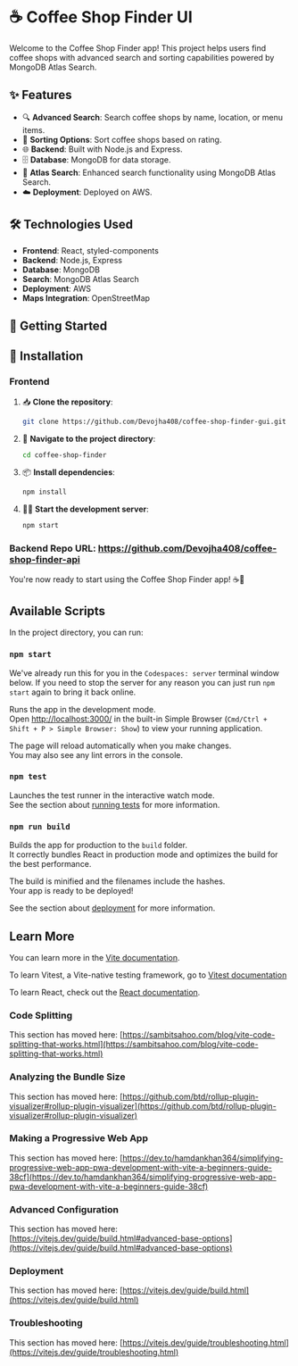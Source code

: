 # ☕ Coffee Shop Finder UI

Welcome to the Coffee Shop Finder app! This project helps users find coffee shops with advanced search and sorting capabilities powered by MongoDB Atlas Search.

## ✨ Features

- 🔍 **Advanced Search**: Search coffee shops by name, location, or menu items.
- 🔀 **Sorting Options**: Sort coffee shops based on rating.
- 🌐 **Backend**: Built with Node.js and Express.
- 🗄️ **Database**: MongoDB for data storage.
- 🚀 **Atlas Search**: Enhanced search functionality using MongoDB Atlas Search.
- ☁️ **Deployment**: Deployed on AWS.

## 🛠️ Technologies Used

- **Frontend**: React, styled-components
- **Backend**: Node.js, Express
- **Database**: MongoDB
- **Search**: MongoDB Atlas Search
- **Deployment**: AWS
- **Maps Integration**: OpenStreetMap

## 🚀 Getting Started

## 🔧 Installation

### Frontend

1. 📥 **Clone the repository**:
    ```sh
    git clone https://github.com/Devojha408/coffee-shop-finder-gui.git
    ```

2. 📁 **Navigate to the project directory**:
    ```sh
    cd coffee-shop-finder
    ```

3. 📦 **Install dependencies**:
    ```sh
    npm install
    ```

4. 🏃‍♂️ **Start the development server**:
    ```sh
    npm start
    ```

### Backend Repo URL: https://github.com/Devojha408/coffee-shop-finder-api

You're now ready to start using the Coffee Shop Finder app! ☕🚀


## Available Scripts

In the project directory, you can run:

### `npm start`

We've already run this for you in the `Codespaces: server` terminal window below. If you need to stop the server for any reason you can just run `npm start` again to bring it back online.

Runs the app in the development mode.\
Open [http://localhost:3000/](http://localhost:3000/) in the built-in Simple Browser (`Cmd/Ctrl + Shift + P > Simple Browser: Show`) to view your running application.

The page will reload automatically when you make changes.\
You may also see any lint errors in the console.

### `npm test`

Launches the test runner in the interactive watch mode.\
See the section about [running tests](https://facebook.github.io/create-react-app/docs/running-tests) for more information.

### `npm run build`

Builds the app for production to the `build` folder.\
It correctly bundles React in production mode and optimizes the build for the best performance.

The build is minified and the filenames include the hashes.\
Your app is ready to be deployed!

See the section about [deployment](https://facebook.github.io/create-react-app/docs/deployment) for more information.

## Learn More

You can learn more in the [Vite documentation](https://vitejs.dev/guide/).

To learn Vitest, a Vite-native testing framework, go to [Vitest documentation](https://vitest.dev/guide/)

To learn React, check out the [React documentation](https://reactjs.org/).

### Code Splitting

This section has moved here: [https://sambitsahoo.com/blog/vite-code-splitting-that-works.html](https://sambitsahoo.com/blog/vite-code-splitting-that-works.html)

### Analyzing the Bundle Size

This section has moved here: [https://github.com/btd/rollup-plugin-visualizer#rollup-plugin-visualizer](https://github.com/btd/rollup-plugin-visualizer#rollup-plugin-visualizer)

### Making a Progressive Web App

This section has moved here: [https://dev.to/hamdankhan364/simplifying-progressive-web-app-pwa-development-with-vite-a-beginners-guide-38cf](https://dev.to/hamdankhan364/simplifying-progressive-web-app-pwa-development-with-vite-a-beginners-guide-38cf)

### Advanced Configuration

This section has moved here: [https://vitejs.dev/guide/build.html#advanced-base-options](https://vitejs.dev/guide/build.html#advanced-base-options)

### Deployment

This section has moved here: [https://vitejs.dev/guide/build.html](https://vitejs.dev/guide/build.html)

### Troubleshooting

This section has moved here: [https://vitejs.dev/guide/troubleshooting.html](https://vitejs.dev/guide/troubleshooting.html)
